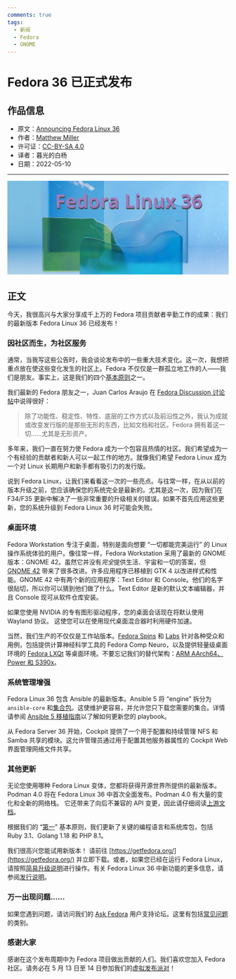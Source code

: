 ```yaml
---
comments: true
tags:
  - 新闻
  - Fedora
  - GNOME
---
```


# Fedora 36 已正式发布

## 作品信息

- 原文：[Announcing Fedora Linux 36](https://fedoramagazine.org/announcing-fedora-36/)
- 作者：[Matthew Miller](https://fedoramagazine.org/author/mattdm/)
- 许可证：[CC-BY-SA 4.0](http://creativecommons.org/licenses/by-sa/4.0/)
- 译者：暮光的白杨
- 日期：2022-05-10

----

![image](./images/2022-05/f36-final.jpg)

## 正文

今天，我很高兴与大家分享成千上万的 Fedora 项目贡献者辛勤工作的成果：我们的最新版本 Fedora Linux 36 已经发布！

### 因社区而生，为社区服务

通常，当我写这些公告时，我会谈论发布中的一些重大技术变化。这一次，我想把重点放在使这些变化发生的社区上。Fedora 不仅仅是一群孤立地工作的人——我们是朋友。事实上，这是我们的四个[基本原则](https://docs.fedoraproject.org/en-US/project/)之一。

我们最新的 Fedora 朋友之一，Juan Carlos Araujo 在 [Fedora Discussion 讨论帖](https://discussion.fedoraproject.org/t/the-end-of-my-distro-hopping-days/38445)中说得很好：

>除了功能性、稳定性、特性、底层的工作方式以及前沿性之外，我认为成就或改变发行版的是那些无形的东西，比如文档和社区。Fedora 拥有着这一切……尤其是无形资产。

多年来，我们一直在努力使 Fedora 成为一个包容且热情的社区。我们希望成为一个有经验的贡献者和新人可以一起工作的地方。就像我们希望 Fedora Linux 成为一个对 Linux 长期用户和新手都有吸引力的发行版。

说到 Fedora Linux，让我们来看看这一次的一些亮点。与往常一样，在从以前的版本升级之前，您应该确保您的系统完全是最新的。尤其是这一次，因为我们在 F34/F35 更新中解决了一些非常重要的升级相关的错误。如果不首先应用这些更新，您的系统升级到 Fedora Linux 36 时可能会失败。

### 桌面环境

Fedora Workstation 专注于桌面，特别是面向想要 “一切都能完美运行” 的 Linux 操作系统体验的用户。像往常一样，Fedora Workstation 采用了最新的 GNOME 版本：GNOME 42。虽然它并没有*完全*提供生活、宇宙和一切的答案，但 [GNOME 42](https://release.gnome.org/42/) 带来了很多改进。许多应用程序已移植到 GTK 4 以改进样式和性能。GNOME 42 中有两个新的应用程序：Text Editor 和 Console。他们的名字很贴切，所以你可以猜到他们做了什么。Text Editor 是新的默认文本编辑器，并且 Console 现可从软件仓库安装。

如果您使用 NVIDIA 的专有图形驱动程序，您的桌面会话现在将默认使用 Wayland 协议。 这使您可以在使用现代桌面混合器时利用硬件加速。

当然，我们生产的不仅仅是工作站版本。[Fedora Spins](https://spins.fedoraproject.org/) 和 [Labs](https://labs.fedoraproject.org/) 针对各种受众和用例，包括提供计算神经科学工具的 Fedora Comp Neuro，以及提供轻量级桌面环境的 [Fedora LXQt](https://spins.fedoraproject.org/en/lxqt/) 等桌面环境。不要忘记我们的替代架构：[ARM AArch64、Power 和 S390x](https://alt.fedoraproject.org/alt/)。

### 系统管理增强

Fedora Linux 36 包含 Ansible 的最新版本。Ansible 5 将 “engine” 拆分为 `ansible-core` 和[集合包](https://koji.fedoraproject.org/koji/search?match=glob&type=package&terms=ansible-collection*)。这使维护更容易，并允许您只下载您需要的集合。详情请参阅 [Ansible 5 移植指南](https://docs.ansible.com/ansible/devel/porting_guides/porting_guide_5.html)以了解如何更新您的 playbook。

从 Fedora Server 36 开始，Cockpit 提供了一个用于配置和持续管理 NFS 和 Samba 共享的模块。这允许管理员通过用于配置其他服务器属性的 Cockpit Web 界面管理网络文件共享。

### 其他更新

无论您使用哪种 Fedora Linux 变体，您都将获得开源世界所提供的最新版本。Podman 4.0 将在 Fedora Linux 36 中首次全面发布。Podman 4.0 有大量的变化和全新的网络栈。 它还带来了向后不兼容的 API 变更，因此请仔细阅读[上游文档](https://podman.io/releases/2022/02/22/podman-release-v4.0.0.html)。

根据我们的 “[第一](https://docs.fedoraproject.org/en-US/project/#_first)” 基本原则，我们更新了关键的编程语言和系统库包，包括 Ruby 3.1、Golang 1.18 和 PHP 8.1。

我们很高兴您能试用新版本！ 请前往 [https://getfedora.org/](https://getfedora.org/) 并立即下载。或者，如果您已经在运行 Fedora Linux，请按照[简易升级说明](https://docs.fedoraproject.org/en-US/quick-docs/upgrading/)进行操作。有关 Fedora Linux 36 中新功能的更多信息，请参阅[发行说明](https://docs.fedoraproject.org/en-US/fedora/f36/release-notes/)。

### 万一出现问题……

如果您遇到问题，请访问我们的 [Ask Fedora](https://ask.fedoraproject.org/) 用户支持论坛。这里有包括[常见问题](https://ask.fedoraproject.org/tags/c/common-issues/141/f36)的类别。

### 感谢大家

感谢在这个发布周期中为 Fedora 项目做出贡献的人们。我们喜欢您加入 Fedora 社区。请务必在 5 月 13 日至 14 日参加我们的[虚拟发布派对](https://hopin.com/events/fedora-linux-36-release-party/registration)！